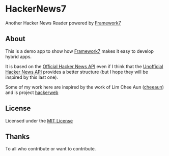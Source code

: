 HackerNews7
===========

Another Hacker News Reader powered by [Framework7](https://github.com/nolimits4web/Framework7)

About
-----
This is a demo app to show how [Framework7](https://github.com/nolimits4web/Framework7) makes it easy to develop hybrid apps.

It is based on the [Official Hacker News API](https://github.com/HackerNews/API) even if I think that the [Unofficial Hacker News API](https://github.com/cheeaun/node-hnapi/) provides a better structure (but I hope they will be inspired by this last one).

Some of my work here are inspired by the work of Lim Chee Aun ([cheeaun](https://github.com/cheeaun)) and is project [hackerweb](https://github.com/cheeaun/hackerweb)

License
-------

Licensed under the [MIT License](https://guillaumebiton.github.com/HackerNews7/LICENSE)

Thanks
------

To all who contribute or want to contribute.